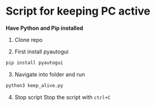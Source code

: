 # Script for keeping PC active

**Have Python and Pip installed**

1. Clone repo

2. First install pyautogui
```sh 
pip install pyautogui
```

3. Navigate into folder and run
```sh
python3 keep_alive.py
```

4. Stop script
Stop the script with `ctrl+C`